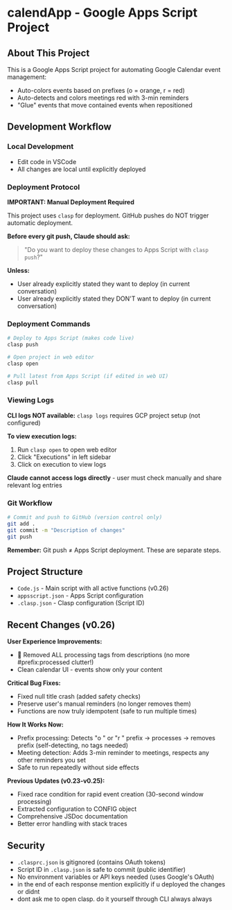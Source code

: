 # calendApp - Google Apps Script Project

## About This Project

This is a Google Apps Script project for automating Google Calendar event management:
- Auto-colors events based on prefixes (o = orange, r = red)
- Auto-detects and colors meetings red with 3-min reminders
- "Glue" events that move contained events when repositioned

## Development Workflow

### Local Development
- Edit code in VSCode
- All changes are local until explicitly deployed

### Deployment Protocol

**IMPORTANT: Manual Deployment Required**

This project uses `clasp` for deployment. GitHub pushes do NOT trigger automatic deployment.

**Before every git push, Claude should ask:**
> "Do you want to deploy these changes to Apps Script with `clasp push`?"

**Unless:**
- User already explicitly stated they want to deploy (in current conversation)
- User already explicitly stated they DON'T want to deploy (in current conversation)

### Deployment Commands

```bash
# Deploy to Apps Script (makes code live)
clasp push

# Open project in web editor
clasp open

# Pull latest from Apps Script (if edited in web UI)
clasp pull
```

### Viewing Logs

**CLI logs NOT available:** `clasp logs` requires GCP project setup (not configured)

**To view execution logs:**
1. Run `clasp open` to open web editor
2. Click "Executions" in left sidebar
3. Click on execution to view logs

**Claude cannot access logs directly** - user must check manually and share relevant log entries

### Git Workflow

```bash
# Commit and push to GitHub (version control only)
git add .
git commit -m "Description of changes"
git push
```

**Remember:** Git push ≠ Apps Script deployment. These are separate steps.

## Project Structure

- `Code.js` - Main script with all active functions (v0.26)
- `appsscript.json` - Apps Script configuration
- `.clasp.json` - Clasp configuration (Script ID)

## Recent Changes (v0.26)

**User Experience Improvements:**
- 🎉 Removed ALL processing tags from descriptions (no more #prefix:processed clutter!)
- Clean calendar UI - events show only your content

**Critical Bug Fixes:**
- Fixed null title crash (added safety checks)
- Preserve user's manual reminders (no longer removes them)
- Functions are now truly idempotent (safe to run multiple times)

**How It Works Now:**
- Prefix processing: Detects "o " or "r " prefix → processes → removes prefix (self-detecting, no tags needed)
- Meeting detection: Adds 3-min reminder to meetings, respects any other reminders you set
- Safe to run repeatedly without side effects

**Previous Updates (v0.23-v0.25):**
- Fixed race condition for rapid event creation (30-second window processing)
- Extracted configuration to CONFIG object
- Comprehensive JSDoc documentation
- Better error handling with stack traces

## Security

- `.clasprc.json` is gitignored (contains OAuth tokens)
- Script ID in `.clasp.json` is safe to commit (public identifier)
- No environment variables or API keys needed (uses Google's OAuth)
- in the end of each response mention explicitly if u deployed the changes or didnt
- dont ask me to open clasp. do it yourself through CLI always always